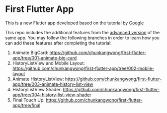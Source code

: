 # First Flutter App

This is a new Flutter app developed based on the tutorial by [Google](https://codelabs.developers.google.com/codelabs/flutter-codelab-first#0)

This repo includes the additional features from the [advanced version](https://dartpad.dev/?id=e7076b40fb17a0fa899f9f7a154a02e8) of the same app. You may follow the following branches in order to learn how you can add these features after completing the tutorial:

1. Animate BigCard: https://github.com/chunkangwong/first-flutter-app/tree/001-animate-big-card
2. HistoryListView and Mobile Layout: https://github.com/chunkangwong/first-flutter-app/tree/002-mobile-layout
3. Animate HistoryListView: https://github.com/chunkangwong/first-flutter-app/tree/003-animate-history-list-view
4. HistoryListView Shader: https://github.com/chunkangwong/first-flutter-app/tree/004-history-list-view-shader
5. Final Touch Up: https://github.com/chunkangwong/first-flutter-app/tree/final
